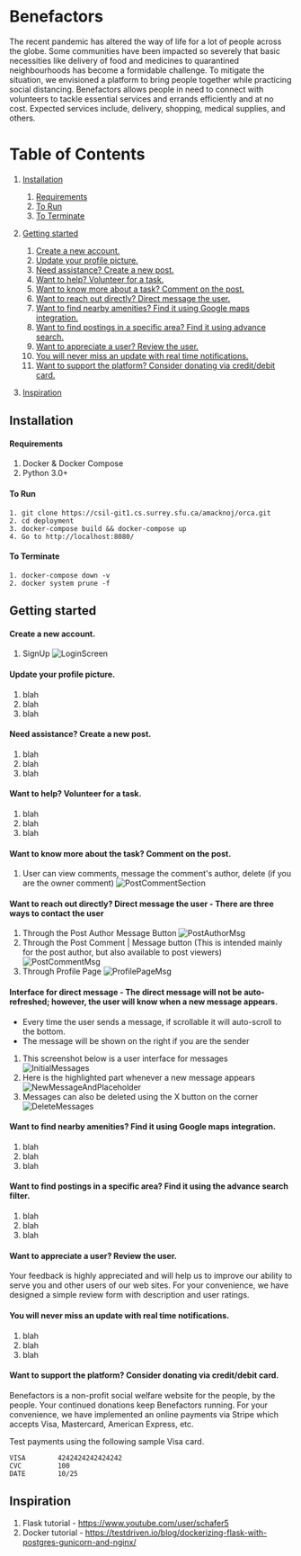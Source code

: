 # Benefactors
The recent pandemic has altered the way of life for a lot of people across the globe. Some communities have been impacted so severely that basic necessities like delivery of food and medicines to quarantined neighbourhoods has become a formidable challenge. To mitigate the situation, we envisioned a platform to bring people together while practicing social distancing. Benefactors allows people in need to connect with volunteers to tackle essential services and errands efficiently and at no cost. Expected services include, delivery, shopping, medical supplies, and others.


# Table of Contents
1. [Installation](#installation)
    1. [Requirements](#requirements)
    2. [To Run](#to-run)
    3. [To Terminate](#to-terminate)
2. [Getting started](#getting-started)
    1. [Create a new account.](#create-a-new-account.)
    1. [Update your profile picture.](#update-your-profile-picture.)
    2. [Need assistance? Create a new post.](#need-assistance-create-a-new-post)
    3. [Want to help? Volunteer for a task.](#want-to-help-volunteer-for-a-task)
    4. [Want to know more about a task? Comment on the post.](#want-to-know-more-about-a-task-comment-on-the-post)
    5. [Want to reach out directly? Direct message the user.](#want-to-reach-out-directly-direct-message-the-user)
    6. [Want to find nearby amenities? Find it using Google maps integration.](#want-to-find-nearby-amenities-find-it-using-google-maps-integration)
    7. [Want to find postings in a specific area? Find it using advance search.](#want-to-find-postings-in-a-specific-area-find-it-using-advance-search)
    8. [Want to appreciate a user? Review the user.](#want-to-appreciate-a-volunteer-review-the-user)
    9. [You will never miss an update with real time notifications.](#you-will-never-miss-an-update-with-real-time-notifications)
    10. [Want to support the platform? Consider donating via credit/debit card.](#want-to-support-the-platform-consider-donating-via-creditdebit-card.)

3. [Inspiration](#inspiration)

## Installation

#### Requirements
1. Docker & Docker Compose
2. Python 3.0+


#### To Run
```
1. git clone https://csil-git1.cs.surrey.sfu.ca/amacknoj/orca.git
2. cd deployment
3. docker-compose build && docker-compose up
4. Go to http://localhost:8080/
```

#### To Terminate
```
1. docker-compose down -v
2. docker system prune -f
```


## Getting started
#### Create a new account.
1. SignUp 
![LoginScreen](docs/resources/LoginScreen.PNG)


#### Update your profile picture.
1. blah
2. blah 
3. blah

#### Need assistance? Create a new post.
1. blah
2. blah 
3. blah

#### Want to help? Volunteer for a task.
1. blah
2. blah 
3. blah

#### Want to know more about the task? Comment on the post.
1. User can view comments, message the comment's author, delete (if you are the owner comment)
![PostCommentSection](docs/resources/PostCommentSection.png)

#### Want to reach out directly? Direct message the user - There are three ways to contact the user
1. Through the Post Author Message Button
![PostAuthorMsg](docs/resources/PostAuthorMsg.png)
2. Through the Post Comment | Message button (This is intended mainly for the post author, but also available to post viewers) 
![PostCommentMsg](docs/resources/PostCommentMsg.png)
3. Through Profile Page
![ProfilePageMsg](docs/resources/ProfilePageMsg.png)

#### Interface for direct message - The direct message will not be auto-refreshed; however, the user will know when a new message appears.
- Every time the user sends a message, if scrollable it will auto-scroll to the bottom.
- The message will be shown on the right if you are the sender
1. This screenshot below is a user interface for messages
![InitialMessages](docs/resources/InitialMessages.png)
2. Here is the highlighted part whenever a new message appears
![NewMessageAndPlaceholder](docs/resources/NewMessageAndPlaceholder.png)
3. Messages can also be deleted using the X button on the corner
![DeleteMessages](docs/resources/DeleteMessages.png)

#### Want to find nearby amenities? Find it using Google maps integration.
1. blah
2. blah 
3. blah

#### Want to find postings in a specific area? Find it using the advance search filter.
1. blah
2. blah 
3. blah

#### Want to appreciate a user? Review the user. 
Your feedback is highly appreciated and will help us to improve our ability to serve you and other users of our web sites.
For your convenience, we have designed a simple review form with description and user ratings. 


#### You will never miss an update with real time notifications.
1. blah
2. blah 
3. blah

#### Want to support the platform? Consider donating via credit/debit card.
Benefactors is a non-profit social welfare website for the people, by the people. Your continued donations keep Benefactors running.
For your convenience, we have implemented an online payments via Stripe which accepts Visa, Mastercard, American Express, etc.

Test payments using the following sample Visa card.
```
VISA        4242424242424242
CVC         100
DATE        10/25
```

## Inspiration
1. Flask tutorial - https://www.youtube.com/user/schafer5
2. Docker tutorial - https://testdriven.io/blog/dockerizing-flask-with-postgres-gunicorn-and-nginx/